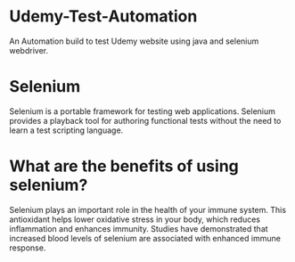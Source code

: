 # Udemy-Test-Automation
An Automation build to test Udemy website using java and selenium webdriver.

# Selenium
Selenium is a portable framework for testing web applications. Selenium provides a playback tool for authoring functional tests without the need to learn a test scripting language.

# What are the benefits of using selenium?
Selenium plays an important role in the health of your immune system. This antioxidant helps lower oxidative stress in your body, which reduces inflammation and enhances immunity. Studies have demonstrated that increased blood levels of selenium are associated with enhanced immune response.
